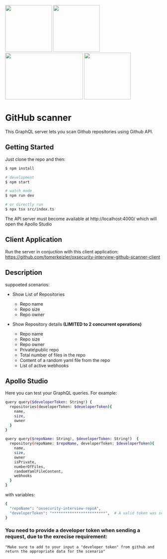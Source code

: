 <img src="https://github.com/user-attachments/assets/8822a63b-535c-4ffb-b7a6-9ad262a100b5" width="150" height="150">
<img src="https://github.com/user-attachments/assets/0b67c82d-115c-4588-94e4-c0e50a564b5f" width="150" height="150">
<img src="https://github.com/user-attachments/assets/435205db-1608-46ff-a828-dd1ba87f4a3c" width="250" height="150">
<img src="https://github.com/user-attachments/assets/83e8b318-973c-4c69-aa25-013a6969bb66" width="150" height="150">

# GitHub scanner
This GraphQL server lets you scan Github repositories using Github API.

## Getting Started
Just clone the repo and then:

```bash
$ npm install

# development
$ npm start

# watch mode
$ npm run dev

# or directly run
$ npx tsx src/index.ts
```

The API server must become available at http://localhost:4000/ which will open the Apollo Studio

## Client Application
Run the server in conjuction with this client application:
https://github.com/tomerkeizler/oxsecurity-interview-github-scanner-client

## Description
suppoeted scenarios:
- Show List of Repositories
  - Repo name
  - Repo size
  - Repo owner 

- Show Repository details **(LIMITED to 2 concurrent operations)**
  - Repo name
  - Repo size
  - Repo owner
  - Private\public repo
  - Total number of files in the repo
  - Content of a random yaml file from the repo
  - List of active webhooks
 
## Apollo Studio
Here you can test your GraphQL queries.
For example:

```bash
query query($developerToken: String!) {
  repositories(developerToken: $developerToken){
    name,
    size,
    owner
  }
}
```

```bash
query query($repoName: String!, $developerToken: String!)  {
  repository(repoName: $repoName, developerToken: $developerToken){
    name,
    size,
    owner
    isPrivate,
    numberOfFiles,
    randomYamlFileContent,
    webhooks
  }
}
```
with variables:
```bash
{
  "repoName": "oxsecurity-interview-repoA",
  "developerToken": "************************",  # A valid token was sent to the Talent Acquisition Manager by mail
}
```

### You need to provide a developer token when sending a request, due to the exrecise requirement:

``
"Make sure to add to your input a "developer token" from github and return the appropriate data for the scenario"
``
